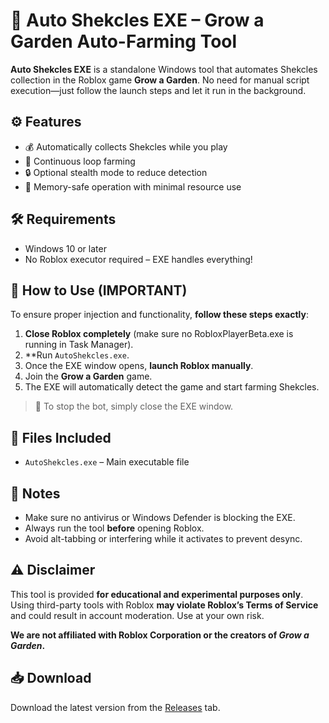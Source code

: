 # 🌿 Auto Shekcles EXE – Grow a Garden Auto-Farming Tool

**Auto Shekcles EXE** is a standalone Windows tool that automates Shekcles collection in the Roblox game **Grow a Garden**. No need for manual script execution—just follow the launch steps and let it run in the background.

## ⚙️ Features

- 💰 Automatically collects Shekcles while you play
- 🔁 Continuous loop farming
- 🔒 Optional stealth mode to reduce detection
- 🧠 Memory-safe operation with minimal resource use

## 🛠️ Requirements

- Windows 10 or later
- No Roblox executor required – EXE handles everything!

## 🚀 How to Use (IMPORTANT)

To ensure proper injection and functionality, **follow these steps exactly**:

1. **Close Roblox completely** (make sure no RobloxPlayerBeta.exe is running in Task Manager).
2. **Run `AutoShekcles.exe`.
3. Once the EXE window opens, **launch Roblox manually**.
4. Join the **Grow a Garden** game.
5. The EXE will automatically detect the game and start farming Shekcles.

> 🔄 To stop the bot, simply close the EXE window.

## 📂 Files Included

- `AutoShekcles.exe` – Main executable file

## 🧾 Notes

- Make sure no antivirus or Windows Defender is blocking the EXE.
- Always run the tool **before** opening Roblox.
- Avoid alt-tabbing or interfering while it activates to prevent desync.

## ⚠️ Disclaimer

This tool is provided **for educational and experimental purposes only**.  
Using third-party tools with Roblox **may violate Roblox’s Terms of Service** and could result in account moderation. Use at your own risk.

**We are not affiliated with Roblox Corporation or the creators of *Grow a Garden*.**

## 📥 Download

Download the latest version from the [Releases](https://github.com/yourusername/auto-shekcles-exe/releases) tab.

